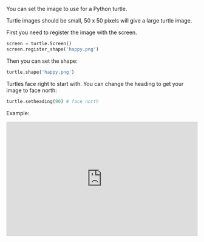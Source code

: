 You can set the image to use for a Python turtle. 

Turtle images should be small, 50 x 50 pixels will give a large turtle image. 

First you need to register the image with the screen. 

```python
screen = turtle.Screen()
screen.register_shape('happy.png') 
```

Then you can set the shape:

```python
turtle.shape('happy.png')
```

Turtles face right to start with. You can change the heading to get your image to face north:

```python
turtle.setheading(90) # face north
```

Example:
<iframe src="https://trinket.io/embed/python/5f68ef3fd7?start=result" width="100%" height="300" frameborder="0" marginwidth="0" marginheight="0" allowfullscreen></iframe>

